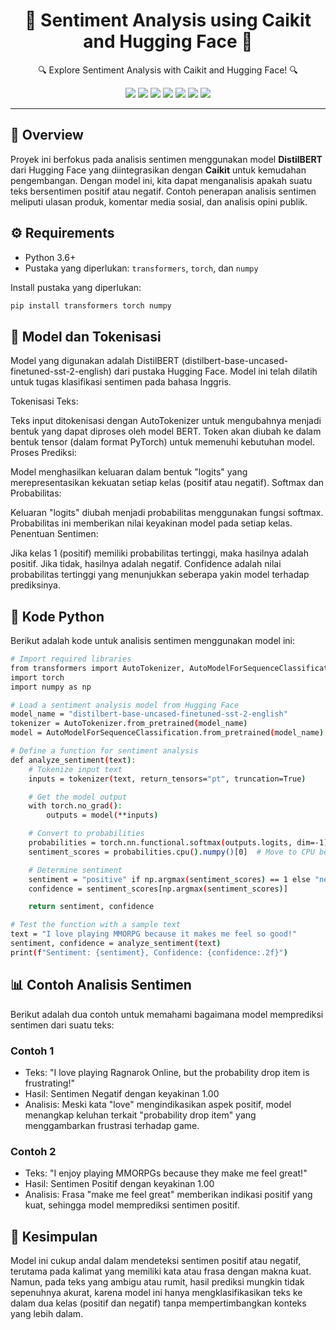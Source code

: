 <h1 align="center">🌟 Sentiment Analysis using Caikit and Hugging Face 🌟</h1>
<p align="center">🔍 Explore Sentiment Analysis with Caikit and Hugging Face! 🔍</p>

<div align="center">
    <img src="https://img.shields.io/badge/Jupyter-FFAA00?style=for-the-badge&logo=Jupyter&logoColor=white">
    <img src="https://img.shields.io/badge/Python-3670A0?style=for-the-badge&logo=Python&logoColor=ffdd54">
    <img src="https://img.shields.io/badge/Google_Colab-F9AB00?style=for-the-badge&logo=googlecolab&logoColor=white">
    <img src="https://img.shields.io/badge/Infinite_Learning-4B0082?style=for-the-badge&logo=book&logoColor=white">
    <img src="https://img.shields.io/badge/Google_Drive-34A853?style=for-the-badge&logo=googledrive&logoColor=white">
    <img src="https://img.shields.io/badge/Hugging_Face-FF5722?style=for-the-badge&logo=huggingface&logoColor=white">
    <img src="https://img.shields.io/badge/Caikit-008080?style=for-the-badge&logo=caikit&logoColor=white">
</div>

---

## 🎯 Overview
Proyek ini berfokus pada analisis sentimen menggunakan model **DistilBERT** dari Hugging Face yang diintegrasikan dengan **Caikit** untuk kemudahan pengembangan. Dengan model ini, kita dapat menganalisis apakah suatu teks bersentimen positif atau negatif. Contoh penerapan analisis sentimen meliputi ulasan produk, komentar media sosial, dan analisis opini publik.

## ⚙️ Requirements
- Python 3.6+
- Pustaka yang diperlukan: `transformers`, `torch`, dan `numpy`
  
Install pustaka yang diperlukan:
```bash
pip install transformers torch numpy
```

## 🚀 Model dan Tokenisasi
Model yang digunakan adalah DistilBERT (distilbert-base-uncased-finetuned-sst-2-english) dari pustaka Hugging Face. Model ini telah dilatih untuk tugas klasifikasi sentimen pada bahasa Inggris.

Tokenisasi Teks:

Teks input ditokenisasi dengan AutoTokenizer untuk mengubahnya menjadi bentuk yang dapat diproses oleh model BERT.
Token akan diubah ke dalam bentuk tensor (dalam format PyTorch) untuk memenuhi kebutuhan model.
Proses Prediksi:

Model menghasilkan keluaran dalam bentuk "logits" yang merepresentasikan kekuatan setiap kelas (positif atau negatif).
Softmax dan Probabilitas:

Keluaran "logits" diubah menjadi probabilitas menggunakan fungsi softmax. Probabilitas ini memberikan nilai keyakinan model pada setiap kelas.
Penentuan Sentimen:

Jika kelas 1 (positif) memiliki probabilitas tertinggi, maka hasilnya adalah positif. Jika tidak, hasilnya adalah negatif.
Confidence adalah nilai probabilitas tertinggi yang menunjukkan seberapa yakin model terhadap prediksinya.

## 📝 Kode Python
Berikut adalah kode untuk analisis sentimen menggunakan model ini:
```bash
# Import required libraries
from transformers import AutoTokenizer, AutoModelForSequenceClassification
import torch
import numpy as np

# Load a sentiment analysis model from Hugging Face
model_name = "distilbert-base-uncased-finetuned-sst-2-english"
tokenizer = AutoTokenizer.from_pretrained(model_name)
model = AutoModelForSequenceClassification.from_pretrained(model_name)

# Define a function for sentiment analysis
def analyze_sentiment(text):
    # Tokenize input text
    inputs = tokenizer(text, return_tensors="pt", truncation=True)

    # Get the model output
    with torch.no_grad():
        outputs = model(**inputs)

    # Convert to probabilities
    probabilities = torch.nn.functional.softmax(outputs.logits, dim=-1)
    sentiment_scores = probabilities.cpu().numpy()[0]  # Move to CPU before converting to NumPy

    # Determine sentiment
    sentiment = "positive" if np.argmax(sentiment_scores) == 1 else "negative"
    confidence = sentiment_scores[np.argmax(sentiment_scores)]

    return sentiment, confidence

# Test the function with a sample text
text = "I love playing MMORPG because it makes me feel so good!"
sentiment, confidence = analyze_sentiment(text)
print(f"Sentiment: {sentiment}, Confidence: {confidence:.2f}")
```

## 📊 Contoh Analisis Sentimen
Berikut adalah dua contoh untuk memahami bagaimana model memprediksi sentimen dari suatu teks:

### Contoh 1

- Teks: "I love playing Ragnarok Online, but the probability drop item is frustrating!"
- Hasil: Sentimen Negatif dengan keyakinan 1.00
- Analisis: Meski kata "love" mengindikasikan aspek positif, model menangkap keluhan terkait "probability drop item" yang menggambarkan frustrasi terhadap game.


### Contoh 2

- Teks: "I enjoy playing MMORPGs because they make me feel great!"
- Hasil: Sentimen Positif dengan keyakinan 1.00
- Analisis: Frasa "make me feel great" memberikan indikasi positif yang kuat, sehingga model memprediksi sentimen positif.

## 📌 Kesimpulan
Model ini cukup andal dalam mendeteksi sentimen positif atau negatif, terutama pada kalimat yang memiliki kata atau frasa dengan makna kuat. Namun, pada teks yang ambigu atau rumit, hasil prediksi mungkin tidak sepenuhnya akurat, karena model ini hanya mengklasifikasikan teks ke dalam dua kelas (positif dan negatif) tanpa mempertimbangkan konteks yang lebih dalam.
